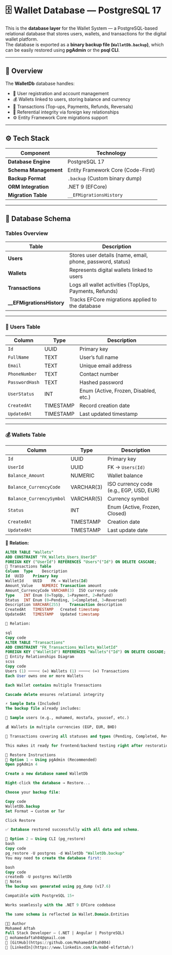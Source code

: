 # 🗄️ Wallet Database — PostgreSQL 17

This is the **database layer** for the Wallet System — a PostgreSQL-based relational database that stores users, wallets, and transactions for the digital wallet platform.  
The database is exported as a **binary backup file (`WalletDb.backup`)**, which can be easily restored using **pgAdmin** or the **psql CLI**.

---

## 🧭 Overview

The **WalletDb** database handles:

- 🧍 User registration and account management
- 💰 Wallets linked to users, storing balance and currency
- 💸 Transactions (Top-ups, Payments, Refunds, Reversals)
- 🔗 Referential integrity via foreign key relationships
- ⚙️ Entity Framework Core migrations support

---

## ⚙️ Tech Stack

| Component             | Technology                         |
| --------------------- | ---------------------------------- |
| **Database Engine**   | PostgreSQL 17                      |
| **Schema Management** | Entity Framework Core (Code-First) |
| **Backup Format**     | `.backup` (Custom binary dump)     |
| **ORM Integration**   | .NET 9 (EFCore)                    |
| **Migration Table**   | `__EFMigrationsHistory`            |

---

## 🧱 Database Schema

### **Tables Overview**

| Table                       | Description                                                |
| --------------------------- | ---------------------------------------------------------- |
| **Users**                   | Stores user details (name, email, phone, password, status) |
| **Wallets**                 | Represents digital wallets linked to users                 |
| **Transactions**            | Logs all wallet activities (TopUps, Payments, Refunds)     |
| **\_\_EFMigrationsHistory** | Tracks EFCore migrations applied to the database           |

---

### 🧍 **Users Table**

| Column         | Type      | Description                           |
| -------------- | --------- | ------------------------------------- |
| `Id`           | UUID      | Primary key                           |
| `FullName`     | TEXT      | User’s full name                      |
| `Email`        | TEXT      | Unique email address                  |
| `PhoneNumber`  | TEXT      | Contact number                        |
| `PasswordHash` | TEXT      | Hashed password                       |
| `UserStatus`   | INT       | Enum (Active, Frozen, Disabled, etc.) |
| `CreatedAt`    | TIMESTAMP | Record creation date                  |
| `UpdatedAt`    | TIMESTAMP | Last updated timestamp                |

---

### 💰 **Wallets Table**

| Column                   | Type       | Description                             |
| ------------------------ | ---------- | --------------------------------------- |
| `Id`                     | UUID       | Primary key                             |
| `UserId`                 | UUID       | FK → `Users(Id)`                        |
| `Balance_Amount`         | NUMERIC    | Wallet balance                          |
| `Balance_CurrencyCode`   | VARCHAR(3) | ISO currency code (e.g., EGP, USD, EUR) |
| `Balance_CurrencySymbol` | VARCHAR(5) | Currency symbol                         |
| `Status`                 | INT        | Enum (Active, Frozen, Closed)           |
| `CreatedAt`              | TIMESTAMP  | Creation date                           |
| `UpdatedAt`              | TIMESTAMP  | Last update date                        |

🔗 **Relation:**

```sql
ALTER TABLE "Wallets"
ADD CONSTRAINT "FK_Wallets_Users_UserId"
FOREIGN KEY ("UserId") REFERENCES "Users"("Id") ON DELETE CASCADE;
💸 Transactions Table
Column	Type	Description
Id	UUID	Primary key
WalletId	UUID	FK → Wallets(Id)
Amount_Value	NUMERIC	Transaction amount
Amount_CurrencyCode	VARCHAR(3)	ISO currency code
Type	INT	Enum (0=TopUp, 1=Payment, 2=Refund)
Status	INT	Enum (0=Pending, 1=Completed, 3=Reversed)
Description	VARCHAR(255)	Transaction description
CreatedAt	TIMESTAMP	Created timestamp
UpdatedAt	TIMESTAMP	Updated timestamp

🔗 Relation:

sql
Copy code
ALTER TABLE "Transactions"
ADD CONSTRAINT "FK_Transactions_Wallets_WalletId"
FOREIGN KEY ("WalletId") REFERENCES "Wallets"("Id") ON DELETE CASCADE;
🔐 Entity Relationships Diagram
scss
Copy code
Users (1) ────< (∞) Wallets (1) ────< (∞) Transactions
Each User owns one or more Wallets

Each Wallet contains multiple Transactions

Cascade delete ensures relational integrity

⚡ Sample Data (Included)
The backup file already includes:

👤 Sample users (e.g., mohamed, mostafa, youssef, etc.)

💰 Wallets in multiple currencies (EGP, EUR, BHD)

💸 Transactions covering all statuses and types (Pending, Completed, Reversed)

This makes it ready for frontend/backend testing right after restoration.

🚀 Restore Instructions
🧩 Option 1 — Using pgAdmin (Recommended)
Open pgAdmin 4

Create a new database named WalletDb

Right-click the database → Restore...

Choose your backup file:

Copy code
WalletDb.backup
Set Format → Custom or Tar

Click Restore

✅ Database restored successfully with all data and schema.

🧩 Option 2 — Using CLI (pg_restore)
bash
Copy code
pg_restore -U postgres -d WalletDb "WalletDb.backup"
You may need to create the database first:

bash
Copy code
createdb -U postgres WalletDb
🧠 Notes
The backup was generated using pg_dump (v17.6)

Compatible with PostgreSQL 15+

Works seamlessly with the .NET 9 EFCore codebase

The same schema is reflected in Wallet.Domain.Entities

👨‍💻 Author
Mohamed Aftah
Full Stack Developer — (.NET | Angular | PostgreSQL)
📧 mohamedaftah04@gmail.com
🔗 [GitHub](https://github.com/MohamedAftah004)
🔗 [LinkedIn](https://www.linkedin.com/in/mabd-elfattah/)
```
